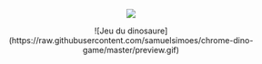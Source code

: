<p align="center">
	<img src="https://lanyard-profile-readme.vercel.app/api/1004522003157499935?hideTimestamp=true&hideBadges=true"/>
</p>

<p align="center">
	![Jeu du dinosaure](https://raw.githubusercontent.com/samuelsimoes/chrome-dino-game/master/preview.gif)
</p>
